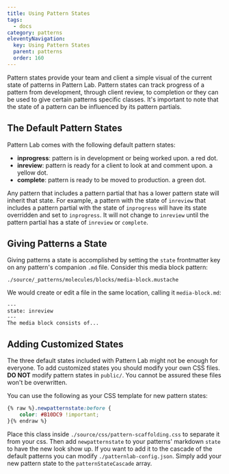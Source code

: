 ```yaml
---
title: Using Pattern States
tags:
  - docs
category: patterns
eleventyNavigation:
  key: Using Pattern States
  parent: patterns
  order: 160
---
```


Pattern states provide your team and client a simple visual of the current state of patterns in Pattern Lab. Pattern states can track progress of a pattern from development, through client review, to completion or they can be used to give certain patterns specific classes. It's important to note that the state of a pattern can be influenced by its pattern partials.

## The Default Pattern States

Pattern Lab comes with the following default pattern states:

- **inprogress**: pattern is in development or being worked upon. a red dot.
- **inreview**: pattern is ready for a client to look at and comment upon. a yellow dot.
- **complete**: pattern is ready to be moved to production. a green dot.

Any pattern that includes a pattern partial that has a lower pattern state will inherit that state. For example, a pattern with the state of `inreview` that includes a pattern partial with the state of `inprogress` will have its state overridden and set to `inprogress`. It will not change to `inreview` until the pattern partial has a state of `inreview` or `complete`.

## Giving Patterns a State

Giving patterns a state is accomplished by setting the `state` frontmatter key on any pattern's companion `.md` file. Consider this media block pattern:

```
./source/_patterns/molecules/blocks/media-block.mustache
```

We would create or edit a file in the same location, calling it `media-block.md`:

```
---
state: inreview
---
The media block consists of...
```

## Adding Customized States

The three default states included with Pattern Lab might not be enough for everyone. To add customized states you should modify your own CSS files. **DO NOT** modify pattern states in `public/`. You cannot be assured these files won't be overwritten.

You can use the following as your CSS template for new pattern states:

```css
{% raw %}.newpatternstate:before {
    color: #B10DC9 !important;
}{% endraw %}
```

Place this class inside `./source/css/pattern-scaffolding.css` to separate it from your css. Then add `newpatternstate` to your patterns' markdown `state` to have the new look show up. If you want to add it to the cascade of the default patterns you can modify `./patternlab-config.json`. Simply add your new pattern state to the `patternStateCascade` array.
